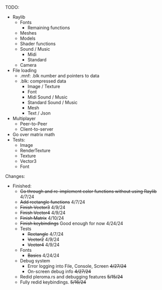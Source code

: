 TODO:
- Raylib
	- Fonts
		- Remaining functions
	- Meshes
	- Models
	- Shader functions
	- Sound / Music
		- Midi
		- Standard
	- Camera
- File loading
	- .mnf: .blk number and pointers to data
	- .blk: compressed data
		- Image / Texture
		- Font
		- Midi Sound / Music
		- Standard Sound / Music
		- Mesh
		- Text / Json
- Multiplayer
	- Peer-to-Peer
	- Client-to-server
- Go over matrix math
- Tests:
	- Image
	- RenderTexture
	- Texture
	- Vector3
	- Font

Changes:
- Finished:
	- ~~Go through and re-implement color functions without using Raylib~~ 4/7/24
	- ~~Add rectangle functions~~ 4/7/24
	- ~~Finish Vector3~~ 4/9/24
	- ~~Finish Vector4~~ 4/9/24
	- ~~Finish Matrix~~ 4/10/24
	- ~~Finish keybindings~~ Good enough for now 4/24/24
	- Tests
		- ~~Rectangle~~ 4/7/24
		- ~~Vector2~~ 4/9/24
		- ~~Vector4~~ 4/9/24
	- Fonts
		- ~~Basics~~ 4/24/24
	- Debug system
		- Error logging into File, Console, Screen ~~4/27/24~~
		- On-screen debug info ~~4/27/24~~
	- Redid pleroma.rs and debugging features ~~5/15/24~~
	- Fully redid keybindings. ~~5/16/24~~